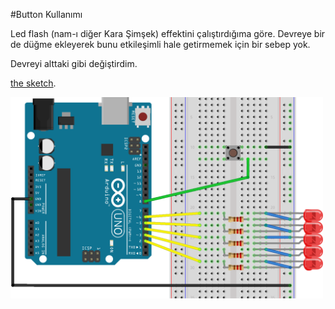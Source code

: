 #Button Kullanımı

Led flash (nam-ı diğer Kara Şimşek) effektini çalıştırdığıma göre. Devreye bir de düğme ekleyerek bunu etkileşimli hale getirmemek için bir sebep yok.

Devreyi alttaki gibi değiştirdim. 

 [the sketch](https://github.com/wizofwor/arduino/blob/master/03-button/button/button.ino). 

<img src="https://github.com/wizofwor/arduino/blob/master/03-button/button_bb.png?raw=true" width=500>




